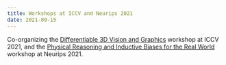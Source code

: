 ```yaml
---
title: Workshops at ICCV and Neurips 2021
date: 2021-09-15
---
```


Co-organizing the [Differentiable 3D Vision and Graphics](http://montrealrobotics.ca/diff3d/) workshop at ICCV 2021, and the [Physical Reasoning and Inductive Biases for the Real World](https://physical-reasoning.github.io/) workshop at Neurips 2021.
